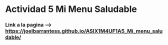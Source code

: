 # Actividad 5 Mi Menu Saludable

### Link a la pagina --> https://joelbarrantess.github.io/ASIX1M4UF1A5_Mi_menu_saludable/
